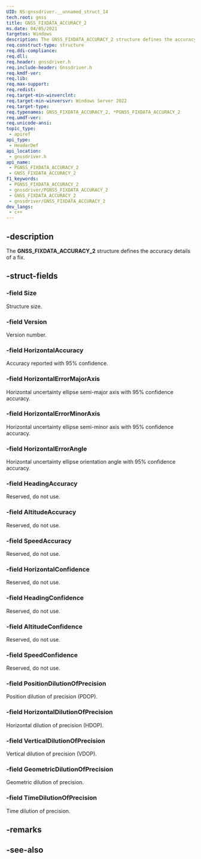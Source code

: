 ```yaml
---
UID: NS:gnssdriver.__unnamed_struct_14
tech.root: gnss
title: GNSS_FIXDATA_ACCURACY_2
ms.date: 04/05/2021
targetos: Windows
description: The GNSS_FIXDATA_ACCURACY_2 structure defines the accuracy details of a fix.
req.construct-type: structure
req.ddi-compliance: 
req.dll: 
req.header: gnssdriver.h
req.include-header: Gnssdriver.h
req.kmdf-ver: 
req.lib: 
req.max-support: 
req.redist: 
req.target-min-winverclnt:
req.target-min-winversvr: Windows Server 2022
req.target-type: 
req.typenames: GNSS_FIXDATA_ACCURACY_2, *PGNSS_FIXDATA_ACCURACY_2
req.umdf-ver: 
req.unicode-ansi: 
topic_type:
 - apiref
api_type:
 - HeaderDef
api_location:
 - gnssdriver.h
api_name:
 - PGNSS_FIXDATA_ACCURACY_2
 - GNSS_FIXDATA_ACCURACY_2
f1_keywords:
 - PGNSS_FIXDATA_ACCURACY_2
 - gnssdriver/PGNSS_FIXDATA_ACCURACY_2
 - GNSS_FIXDATA_ACCURACY_2
 - gnssdriver/GNSS_FIXDATA_ACCURACY_2
dev_langs:
 - c++
---
```


## -description

The **GNSS_FIXDATA_ACCURACY_2** structure defines the accuracy details of a fix.

## -struct-fields

### -field Size

Structure size.

### -field Version

Version number.

### -field HorizontalAccuracy

Accuracy reported with 95% confidence.

### -field HorizontalErrorMajorAxis

Horizontal uncertainty ellipse semi-major axis with 95% confidence accuracy.

### -field HorizontalErrorMinorAxis

Horizontal uncertainty ellipse semi-minor axis with 95% confidence accuracy.

### -field HorizontalErrorAngle

Horizontal uncertainty ellipse orientation angle with 95% confidence accuracy.

### -field HeadingAccuracy

Reserved, do not use.

### -field AltitudeAccuracy

Reserved, do not use.

### -field SpeedAccuracy

Reserved, do not use.

### -field HorizontalConfidence

Reserved, do not use.

### -field HeadingConfidence

Reserved, do not use.

### -field AltitudeConfidence

Reserved, do not use.

### -field SpeedConfidence

Reserved, do not use.

### -field PositionDilutionOfPrecision

Position dilution of precision (PDOP).

### -field HorizontalDilutionOfPrecision

Horizontal dilution of precision (HDOP).

### -field VerticalDilutionOfPrecision

Vertical dilution of precision (VDOP).

### -field GeometricDilutionOfPrecision

Geometric dilution of precision.

### -field TimeDilutionOfPrecision

Time dilution of precision.

## -remarks

## -see-also

